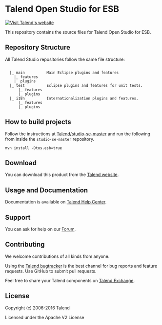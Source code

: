 # Talend Open Studio for ESB


[![Visit Talend's website](http://www.talend.com/sites/all/themes/talend_responsive/images/logo.png "Talend")](http://www.talend.com/)


This repository contains the source files for Talend Open Studio for ESB.


## Repository Structure

All Talend Studio repositories follow the same file structure:

```

  |_ main          Main Eclipse plugins and features
    |_ features
    |_ plugins
  |_ test          Eclipse plugins and features for unit tests. 
      |_ features
      |_ plugins
  |_ i18n          Internationalization plugins and features.
      |_ features
      |_ plugins
```

## How to build projects

Follow the instructions at [Talend/studio-se-master](https://github.com/Talend/studio-se-master) and run the following from inside the `studio-se-master` repository.

```
mvn install -Dtos.esb=true
```

## Download

You can download this product from the [Talend website](http://www.talend.com/download/talend-open-studio?qt-product_tos_download_new=3&utm_source=github&utm_campaign=tosesb).


## Usage and Documentation

Documentation is available on [Talend Help Center](http://help.talend.com/).


## Support 

You can ask for help on our [Forum](http://www.talend.com/services/technical-support).


## Contributing

We welcome contributions of all kinds from anyone.

Using the [Talend bugtracker](http://jira.talendforge.org/) is the best channel for bug reports and feature requests. Use GitHub to submit pull requests.

Feel free to share your Talend components on [Talend Exchange](http://www.talendforge.org/exchange).

## License

Copyright (c) 2006-2016 Talend

Licensed under the Apache V2 License
